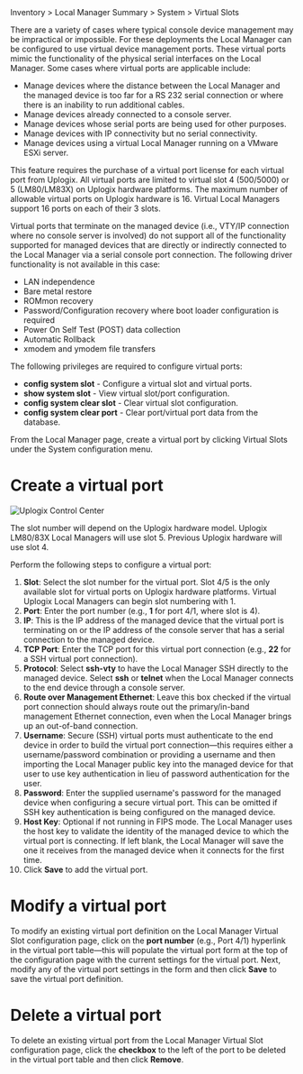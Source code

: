 <!-- 5.4 -->
<div class='ucc' />Inventory > Local Manager Summary > System > Virtual Slots</div>

There are a variety of cases where typical console device management may be impractical or impossible. For these deployments the Local Manager can be configured to use virtual device management ports. These virtual ports mimic the functionality of the physical serial interfaces on the Local Manager. Some cases where virtual ports are applicable include:

- Manage devices where the distance between the Local Manager and the managed device is too far for a RS 232 serial connection or where there is an inability to run additional cables.
- Manage devices already connected to a console server.
- Manage devices whose serial ports are being used for other purposes.
- Manage devices with IP connectivity but no serial connectivity.
- Manage devices using a virtual Local Manager running on a VMware ESXi server.

This feature requires the purchase of a virtual port license for each virtual port from Uplogix. All virtual ports are limited to virtual slot 4 (500/5000) or 5 (LM80/LM83X) on Uplogix hardware platforms. The maximum number of allowable virtual ports on Uplogix hardware is 16. Virtual Local Managers support 16 ports on each of their 3 slots.

Virtual ports that terminate on the managed device (i.e., VTY/IP connection where no console server is involved) do not support all of the functionality supported for managed devices that are directly or indirectly connected to the Local Manager via a serial console port connection. The following driver functionality is not available in this case:

- LAN independence
- Bare metal restore
- ROMmon recovery 
- Password/Configuration recovery where boot loader configuration is required
- Power On Self Test (POST) data collection
- Automatic Rollback 
- xmodem and ymodem file transfers	

The following privileges are required to configure virtual ports:
- **config system slot** - Configure a virtual slot and virtual ports.
- **show system slot** - View virtual slot/port configuration.
- **config system clear slot** - Clear virtual slot configuration.
- **config system clear port** - Clear port/virtual port data from the database.

From the Local Manager page, create a virtual port by clicking Virtual Slots under the System configuration menu.

# Create a virtual port
![Uplogix Control Center](http://uplogix.com/support/docs/img/6.0/uplogix-control-center-add-virtual-slot.png)

The slot number will depend on the Uplogix hardware model. Uplogix LM80/83X Local Managers will use slot 5. Previous Uplogix hardware will use slot 4.

Perform the following steps to configure a virtual port:

1.	**Slot**: Select the slot number for the virtual port. Slot 4/5 is the only available slot for virtual ports on Uplogix hardware platforms. Virtual Uplogix Local Managers can begin slot numbering with 1.
2.	**Port**: Enter the port number (e.g., **1** for port 4/1, where slot is 4).
3.	**IP**: This is the IP address of the managed device that the virtual port is terminating on or the IP address of the console server that has a serial connection to the managed device.
4.	**TCP Port**: Enter the TCP port for this virtual port connection (e.g., **22** for a SSH virtual port connection).
5.	**Protocol**: Select **ssh-vty** to have the Local Manager SSH directly to the managed device. Select **ssh** or **telnet** when the Local Manager connects to the end device through a console server.
6.	**Route over Management Ethernet**: Leave this box checked if the virtual port connection should always route out the primary/in-band management Ethernet connection, even when the Local Manager brings up an out-of-band connection.
7.	**Username**: Secure (SSH) virtual ports must authenticate to the end device in order to build the virtual port connection&mdash;this requires either a username/password combination or providing a username and then importing the Local Manager public key into the managed device for that user to use key authentication in lieu of password authentication for the user.
8.	**Password**: Enter the supplied username's password for the managed device when configuring a secure virtual port. This can be omitted if SSH key authentication is being configured on the managed device.
9.	**Host Key**: Optional if not running in FIPS mode. The Local Manager uses the host key to validate the identity of the managed device to which the virtual port is connecting. If left blank, the Local Manager will save the one it receives from the managed device when it connects for the first time.
10.	Click **Save** to add the virtual port.

# Modify a virtual port

To modify an existing virtual port definition on the Local Manager Virtual Slot configuration page, click on the **port number** (e.g., Port 4/1) hyperlink in the virtual port table&mdash;this will populate the virtual port form at the top of the configuration page with the current settings for the virtual port. Next, modify any of the virtual port settings in the form and then click **Save** to save the virtual port definition.

# Delete a virtual port

To delete an existing virtual port from the Local Manager Virtual Slot configuration page, click the **checkbox** to the left of the port to be deleted in the virtual port table and then click **Remove**.